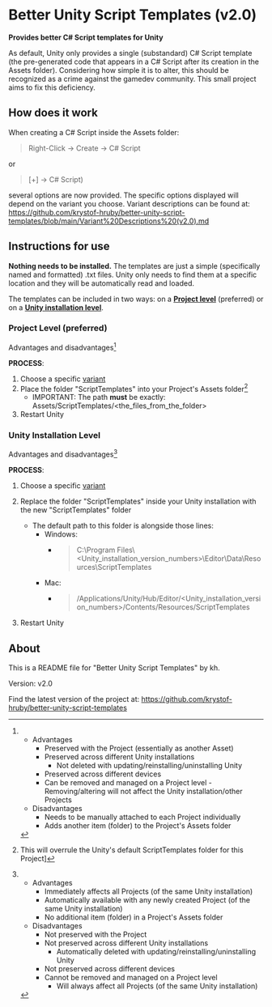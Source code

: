 # Better Unity Script Templates (v2.0)

**Provides better C# Script templates for Unity**

As default, Unity only provides a single (substandard) C# Script template (the pre-generated code that appears in a C# Script after its creation in the Assets folder). Considering how simple it is to alter, this should be recognized as a crime against the gamedev community. This small project aims to fix this deficiency.

## How does it work
When creating a C# Script inside the Assets folder:

> Right-Click -> Create -> C# Script

or

>  \[+\] -> C# Script)

several options are now provided. The specific options displayed will depend on the variant you choose. Variant descriptions can be found at: https://github.com/krystof-hruby/better-unity-script-templates/blob/main/Variant%20Descriptions%20(v2.0).md

## Instructions for use
**Nothing needs to be installed.** The templates are just a simple (specifically named and formatted) .txt files. Unity only needs to find them at a specific location and they will be automatically read and loaded.

The templates can be included in two ways: on a [**Project level**](<#Project Level (preferred)>) (preferred) or on a [**Unity installation level**](<#Unity Installation Level>).

### Project Level (preferred)
Advantages and disadvantages[^projectlvl]

[^projectlvl]: 
	- Advantages
		- Preserved with the Project (essentially as another Asset)
		- Preserved across different Unity installations
			- Not deleted with updating/reinstalling/uninstalling Unity
		- Preserved across different devices
		- Can be removed and managed on a Project level
			  - Removing/altering will not affect the Unity installation/other Projects
	- Disadvantages
		- Needs to be manually attached to each Project individually
		- Adds another item (folder) to the Project's Assets folder

**PROCESS**:
1. Choose a specific [variant](https://github.com/krystof-hruby/better-unity-script-templates/blob/main/Variant%20Descriptions%20(v2.0).md)
2. Place the folder "ScriptTemplates" into your Project's Assets folder[^note]
	- IMPORTANT: The path **must** be exactly: Assets/ScriptTemplates/\<the_files_from_the_folder\>
3. Restart Unity

[^note]: This will overrule the Unity's default ScriptTemplates folder for this Project]

### Unity Installation Level
Advantages and disadvantages[^installationlvl]

[^installationlvl]: 
	- Advantages
		- Immediately affects all Projects (of the same Unity installation)
		- Automatically available with any newly created Project (of the same Unity installation)
		- No additional item (folder) in a Project's Assets folder
	- Disadvantages
		- Not preserved with the Project
		- Not preserved across different Unity installations
			- Automatically deleted with updating/reinstalling/uninstalling Unity
		- Not preserved across different devices
		- Cannot be removed and managed on a Project level
			- Will always affect all Projects (of the same Unity installation)

**PROCESS**:
1. Choose a specific [variant](https://github.com/krystof-hruby/better-unity-script-templates/blob/main/Variant%20Descriptions%20(v2.0).md)
2. Replace the folder "ScriptTemplates" inside your Unity installation with the new "ScriptTemplates" folder
	- The default path to this folder is alongside those lines:
		- Windows:
			- > C:\\Program Files\\\<Unity_installation_version_numbers\>\\Editor\\Data\\Resources\\ScriptTemplates
		- Mac:
			- > /Applications/Unity/Hub/Editor/\<Unity_installation_version_numbers\>/Contents/Resources/ScriptTemplates

3. Restart Unity

## About
This is a README file for "Better Unity Script Templates" by kh.

Version: v2.0

Find the latest version of the project at: https://github.com/krystof-hruby/better-unity-script-templates
